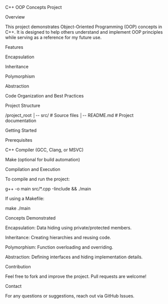 C++ OOP Concepts Project

Overview

This project demonstrates Object-Oriented Programming (OOP) concepts in C++. It is designed to help others understand and implement OOP principles while serving as a reference for my future use.

Features

Encapsulation

Inheritance

Polymorphism

Abstraction

Code Organization and Best Practices

Project Structure

/project_root
│-- src/                # Source files
│-- README.md           # Project documentation

Getting Started

Prerequisites

C++ Compiler (GCC, Clang, or MSVC)

Make (optional for build automation)

Compilation and Execution

To compile and run the project:

 g++ -o main src/*.cpp -Iinclude && ./main

If using a Makefile:

 make
 ./main

Concepts Demonstrated

Encapsulation: Data hiding using private/protected members.

Inheritance: Creating hierarchies and reusing code.

Polymorphism: Function overloading and overriding.

Abstraction: Defining interfaces and hiding implementation details.

Contribution

Feel free to fork and improve the project. Pull requests are welcome!

Contact

For any questions or suggestions, reach out via GitHub Issues.
